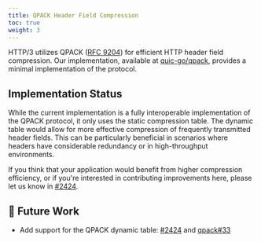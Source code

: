 ```yaml
---
title: QPACK Header Field Compression
toc: true
weight: 3
---
```


HTTP/3 utilizes QPACK ([RFC 9204](https://datatracker.ietf.org/doc/html/rfc9204)) for efficient HTTP header field compression. Our implementation, available at [quic-go/qpack](https://github.com/quic-go/qpack), provides a minimal implementation of the protocol. 

## Implementation Status

While the current implementation is a fully interoperable implementation of the QPACK protocol, it only uses the static compression table. The dynamic table would allow for more effective compression of frequently transmitted header fields. This can be particularly beneficial in scenarios where headers have considerable redundancy or in high-throughput environments.

If you think that your application would benefit from higher compression efficiency, or if you're interested in contributing improvements here, please let us know in [#2424](https://github.com/quic-go/quic-go/issues/2424).

## 📝 Future Work

* Add support for the QPACK dynamic table: [#2424](https://github.com/quic-go/quic-go/issues/2424) and [qpack#33](https://github.com/quic-go/qpack/issues/33)
